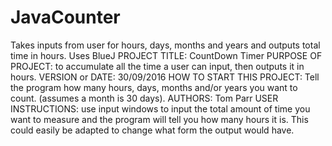 # JavaCounter
Takes inputs from user for hours, days, months and years and outputs total time in hours.
Uses BlueJ
PROJECT TITLE: CountDown Timer
PURPOSE OF PROJECT: to accumulate all the time a user can input, then outputs it in hours.
VERSION or DATE: 30/09/2016
HOW TO START THIS PROJECT: Tell the program how many hours, days, months and/or years you want to count. (assumes a month is 30 days).
AUTHORS: Tom Parr
USER INSTRUCTIONS:
use input windows to input the total amount of time you want to measure and the program will tell you how many hours it is.
This could easily be adapted to change what form the output would have.
